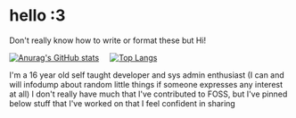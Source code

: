 # hello :3
Don't really know how to write or format these but Hi!

[![Anurag's GitHub stats](https://github-readme-stats.vercel.app/api?username=blankochan&theme=radical)](https://github.com/anuraghazra/github-readme-stats)  &nbsp; &nbsp;     [![Top Langs](https://github-readme-stats.vercel.app/api/top-langs/?username=blankochan&theme=radical&layout=compact)](https://github.com/anuraghazra/github-readme-stats)

I'm a 16 year old self taught developer and sys admin enthusiast (I can and will infodump about random little things if someone expresses any interest at all)
I don't really have much that I've contributed to FOSS, but I've pinned below stuff that I've worked on that I feel confident in sharing
